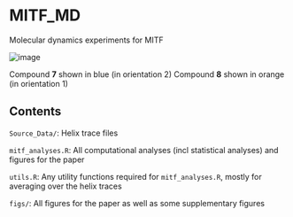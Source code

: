 # MITF_MD
Molecular dynamics experiments for MITF

![image](https://github.com/user-attachments/assets/0fd97db3-638b-4e26-b3b8-2508334c49e2)

Compound **7** shown in blue (in orientation 2)
Compound **8** shown in orange (in orientation 1)

## Contents

`Source_Data/`: Helix trace files

`mitf_analyses.R`: All computational analyses (incl statistical analyses) and figures for the paper

`utils.R`: Any utility functions required for `mitf_analyses.R`, mostly for averaging over the helix traces

`figs/`: All figures for the paper as well as some supplementary figures
